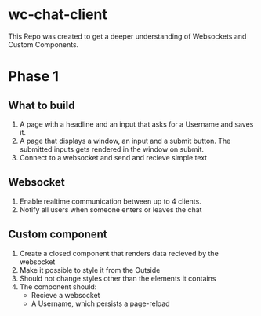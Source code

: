# wc-chat-client

This Repo was created to get a deeper understanding of Websockets and Custom Components.

# Phase 1

## What to build

1. A page with a headline and an input that asks for a Username and saves it.
2. A page that displays a window, an input and a submit button. The submitted inputs gets rendered in the window on submit.
3. Connect to a websocket and send and recieve simple text

## Websocket

1. Enable realtime communication between up to 4 clients.
2. Notify all users when someone enters or leaves the chat

## Custom component

1. Create a closed component that renders data recieved by the websocket
1. Make it possible to style it from the Outside
1. Should not change styles other than the elements it contains
1. The component should:
   - Recieve a websocket
   - A Username, which persists a page-reload
